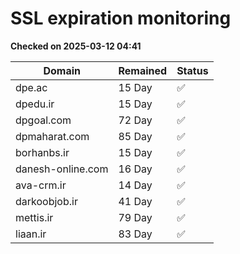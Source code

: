 # SSL expiration monitoring

**Checked on 2025-03-12 04:41**

| Domain | Remained | Status       |
|--------|----------|--------------|
| dpe.ac     | 15 Day   | ✅ |
| dpedu.ir     | 15 Day   | ✅ |
| dpgoal.com     | 72 Day   | ✅ |
| dpmaharat.com     | 85 Day   | ✅ |
| borhanbs.ir     | 15 Day   | ✅ |
| danesh-online.com     | 16 Day   | ✅ |
| ava-crm.ir     | 14 Day   | ✅ |
| darkoobjob.ir     | 41 Day   | ✅ |
| mettis.ir     | 79 Day   | ✅ |
| liaan.ir     | 83 Day   | ✅ |
